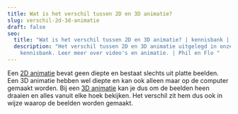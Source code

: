 ```yaml
---
title: Wat is het verschil tussen 2D en 3D animatie?
slug: verschil-2d-3d-animatie
draft: false
seo:
  title: "Wat is het verschil tussen 2D en 3D animatie? | kennisbank | Phil en Flo "
  description: "Het verschil tussen 2D en 3D animatie uitgelegd in onze
    kennisbank. Leer meer over video's en animatie. | Phil en Flo "
---
```

Een [2D animatie](https://www.philenflo.nl/2d-animatie/) bevat geen diepte en bestaat slechts uit platte beelden. Een 3D animatie hebben wel diepte en kan ook alleen maar op de computer gemaakt worden. Bij een [3D animatie](https://www.philenflo.nl/3-d-animatie-laten-maken/) kan je dus om de beelden heen draaien en alles vanuit elke hoek bekijken. Het verschil zit hem dus ook in wijze waarop de beelden worden gemaakt.